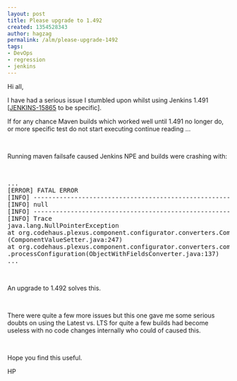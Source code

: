```yaml
---
layout: post
title: Please upgrade to 1.492
created: 1354528343
author: hagzag
permalink: /alm/please-upgrade-1492
tags:
- DevOps
- regression
- jenkins
---
```

<p>Hi all,</p>
<p>I have had a serious issue I stumbled upon whilst using Jenkins 1.491 [<a href="https://issues.jenkins-ci.org/browse/JENKINS-15865">JENKINS-15865</a>&nbsp;to be specific].</p>
<p>If for any chance Maven builds which worked well until 1.491 no longer do, or more specific test do not start executing continue reading ...</p>
<p>&nbsp;</p>
<p>Running maven failsafe caused Jenkins NPE and builds were crashing with:</p>
<p>&nbsp;</p>
<pre title="code" class="brush: java;">
...
[ERROR] FATAL ERROR
[INFO] ------------------------------------------------------------------------
[INFO] null
[INFO] ------------------------------------------------------------------------
[INFO] Trace
java.lang.NullPointerException
at org.codehaus.plexus.component.configurator.converters.ComponentValueSetter.configure
(ComponentValueSetter.java:247)
at org.codehaus.plexus.component.configurator.converters.composite.ObjectWithFieldsConverter
.processConfiguration(ObjectWithFieldsConverter.java:137)
...</pre>
<p>&nbsp;</p>
<p>An upgrade to 1.492 solves this.</p>
<p>&nbsp;</p>
<p>There were quite a few more issues but this one gave me some serious doubts on using the Latest vs. LTS for quite a few builds had become useless with no code changes internally who could of caused this.</p>
<p>&nbsp;</p>
<p>Hope you find this useful.</p>
<p>HP</p>
